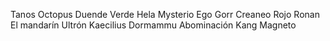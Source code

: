 Tanos
Octopus
Duende Verde
Hela
Mysterio
Ego
Gorr
Creaneo Rojo
Ronan
El mandarín
Ultrón
Kaecilius
Dormammu
Abominación
Kang
Magneto